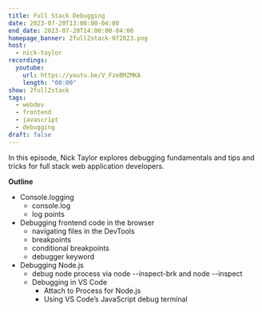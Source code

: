 ```yaml
---
title: Full Stack Debugging
date: 2023-07-20T13:00:00-04:00
end_date: 2023-07-20T14:00:00-04:00
homepage_banner: 2full2stack-072023.png
host:
  - nick-taylor
recordings:
  youtube:
    url: https://youtu.be/V_FzeBMZMKA
    length: "00:00"
show: 2full2stack
tags:
  - webdev
  - frontend
  - javascript
  - debugging
draft: false
---
```


In this episode, Nick Taylor explores debugging fundamentals and tips and tricks for full stack web application developers.

**Outline**

* Console.logging
	* console.log
	* log points
* Debugging frontend code in the browser
	* navigating files in the DevTools
	* breakpoints
	* conditional breakpoints
	* debugger keyword
* Debugging Node.js
	* debug node process via node --inspect-brk and node --inspect
	* Debugging in VS Code
		* Attach to Process for Node.js
		* Using VS Code’s JavaScript debug terminal
